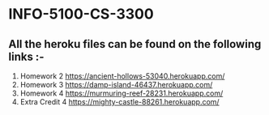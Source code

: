 # INFO-5100-CS-3300


## All the heroku files can be found on the following links :- 

1. Homework 2 https://ancient-hollows-53040.herokuapp.com/
2. Homework 3 https://damp-island-46437.herokuapp.com/
3. Homework 4 https://murmuring-reef-28231.herokuapp.com/
4. Extra Credit 4 https://mighty-castle-88261.herokuapp.com/
